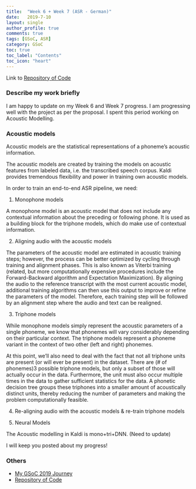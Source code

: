 ```yaml
---
title:  "Week 6 + Week 7 (ASR - German)"
date:   2019-7-10
layout: single
author_profile: true
comments: true
tags: [GSoC, ASR]
category: GSoC
toc: true
toc_label: "Contents"
toc_icon: "heart"
---
```


Link to [Repository of Code](https://github.com/AASHISHAG/asr-german)

### Describe my work briefly

I am happy to update on my Week 6 and Week 7 progress. I am progressing well with the project as per the proposal. I spent this period working on Acoustic Modelling.

### Acoustic models

Acoustic models are the statistical representations of a phoneme’s acoustic information.

The acoustic models are created by training the models on acoustic features from labeled data, i.e. the transcribed speech corpus. Kaldi provides tremendous flexibility and power in training own acoustic models.

In order to train an end-to-end ASR pipeline, we need:

1. Monophone models

A monophone model is an acoustic model that does not include any contextual information about the preceding or following phone. It is used as a building block for the triphone models, which do make use of contextual information.

2. Aligning audio with the acoustic models

The parameters of the acoustic model are estimated in acoustic training steps; however, the process can be better optimized by cycling through training and alignment phases. This is also known as Viterbi training (related, but more computationally expensive procedures include the Forward-Backward algorithm and Expectation Maximization). By aligning the audio to the reference transcript with the most current acoustic model, additional training algorithms can then use this output to improve or refine the parameters of the model. Therefore, each training step will be followed by an alignment step where the audio and text can be realigned.

3. Triphone models

While monophone models simply represent the acoustic parameters of a single phoneme, we know that phonemes will vary considerably depending on their particular context. The triphone models represent a phoneme variant in the context of two other (left and right) phonemes.

At this point, we’ll also need to deal with the fact that not all triphone units are present (or will ever be present) in the dataset. There are (# of phonemes)3 possible triphone models, but only a subset of those will actually occur in the data. Furthermore, the unit must also occur multiple times in the data to gather sufficient statistics for the data. A phonetic decision tree groups these triphones into a smaller amount of acoustically distinct units, thereby reducing the number of parameters and making the problem computationally feasible.

4. Re-aligning audio with the acoustic models & re-train triphone models

5. Neural Models

The Acoustic modelling in Kaldi is mono+tri+DNN. (Need to update)

I will keep you posted about my progress!

### Others

- [My GSoC 2019 Journey](https://aashishag.github.io/categories/#gsoc)
- [Repository of Code](https://github.com/AASHISHAG/asr-german)